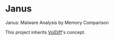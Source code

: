 # Janus
Janus: Malware Analysis by Memory Comparison

This project inherits [VolDiff](https://github.com/H2Cyber/VolDiff)'s concept.

